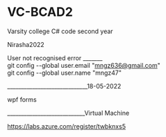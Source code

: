 # VC-BCAD2
Varsity college C# code second year

Nirasha2022<br>

User not recognised error _______<br>
git config --global user.email "mngz636@gmail.com"<br>
git config --global user.name "mngz47"

_____________________________18-05-2022

wpf forms


____________________________Virtual Machine

https://labs.azure.com/register/twbknxs5


